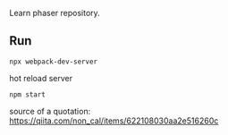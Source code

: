 Learn phaser repository.

## Run
```
npx webpack-dev-server
```

hot reload server
```
npm start
```

source of a quotation: https://qiita.com/non_cal/items/622108030aa2e516260c
